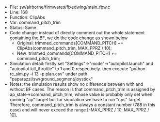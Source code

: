 * File: sw/airborne/firmwares/fixedwing/main_fbw.c
* Line: 168
* Function: ClipAbs 
* Var: command_pitch_trim
* Status: Same
* Code change: instead of directly comment out the whole statement containing the BF, we do the code change as shown below
	- Original: trimmed_commands[COMMAND_PITCH] += ClipAbs(command_pitch_trim, MAX_PPRZ / 10);
	- New: trimmed_commands[COMMAND_PITCH] += command_pitch_trim;
* Simulation detail: firstly set "Settings"->"mode"->"autopilot.launch" and "autopilot.kill_throttle" to 1 and 0 respectively. then execute "python rc_sim.py -i 13 -p plan.csv" under path "paparazzi/sw/ground_segment/joystick"
* Notes: the simulation results show no difference between with and without BF cases. The reason is that command_pitch_trim is assigned by ap_state->command_pitch_trim, whose value is probably only set when running "ap" target but for simulation we have to run "nps" target. Therefore, command_pitch_trim is always a constant number (788 in this case) and will never exceed the range [-MAX_PPRZ / 10, MAX_PPRZ / 10].
